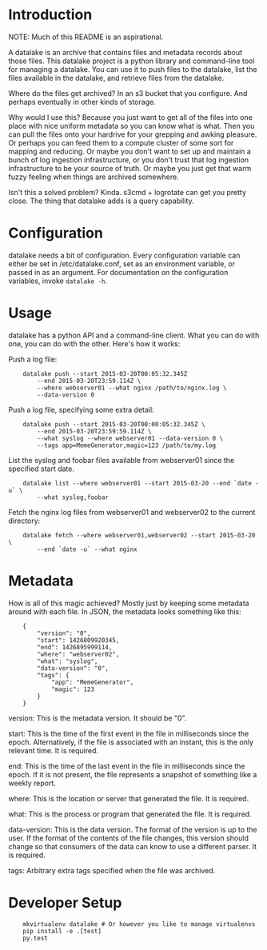 Introduction
============

NOTE: Much of this README is an aspirational.

A datalake is an archive that contains files and metadata records about those
files. This datalake project is a python library and command-line tool for
managing a datalake. You can use it to push files to the datalake, list the
files available in the datalake, and retrieve files from the datalake.

Where do the files get archived? In an s3 bucket that you configure. And
perhaps eventually in other kinds of storage.

Why would I use this? Because you just want to get all of the files into one
place with nice uniform metadata so you can know what is what. Then you can
pull the files onto your hardrive for your grepping and awking pleasure. Or
perhaps you can feed them to a compute cluster of some sort for mapping and
reducing. Or maybe you don't want to set up and maintain a bunch of log
ingestion infrastructure, or you don't trust that log ingestion infrastructure
to be your source of truth. Or maybe you just get that warm fuzzy feeling when
things are archived somewhere.

Isn't this a solved problem? Kinda. s3cmd + logrotate can get you pretty
close. The thing that datalake adds is a query capability.

Configuration
=============

datalake needs a bit of configuration. Every configuration variable can either
be set in /etc/datalake.conf, set as an environment variable, or passed in as
an argument. For documentation on the configuration variables, invoke `datalake
-h`.

Usage
=====

datalake has a python API and a command-line client. What you can do with one,
you can do with the other. Here's how it works:

Push a log file:

        datalake push --start 2015-03-20T00:05:32.345Z
            --end 2015-03-20T23:59.114Z \
            --where webserver01 --what nginx /path/to/nginx.log \
            --data-version 0

Push a log file, specifying some extra detail:

        datalake push --start 2015-03-20T00:00:05:32.345Z \
            --end 2015-03-20T23:59:59.114Z \
            --what syslog --where webserver01 --data-version 0 \
            --tags app=MemeGenerator,magic=123 /path/to/my.log

List the syslog and foobar files available from webserver01 since the specified
start date.

        datalake list --where webserver01 --start 2015-03-20 --end `date -u` \
            --what syslog,foobar

Fetch the nginx log files from webserver01 and webserver02 to the current
directory:

        datalake fetch --where webserver01,webserver02 --start 2015-03-20 \
            --end `date -u` --what nginx

Metadata
========

How is all of this magic achieved? Mostly just by keeping some metadata around
with each file. In JSON, the metadata looks something like this:

        {
            "version": "0",
            "start": 1426809920345,
            "end": 1426895999114,
            "where": "webserver02",
            "what": "syslog",
            "data-version": "0",
            "tags": {
                "app": "MemeGenerator",
                "magic": 123
            }
        }

version: This is the metadata version. It should be "0".

start: This is the time of the first event in the file in milliseconds since
the epoch. Alternatively, if the file is associated with an instant, this is
the only relevant time. It is required.

end: This is the time of the last event in the file in milliseconds since the
epoch. If it is not present, the file represents a snapshot of something like a
weekly report.

where: This is the location or server that generated the file. It is required.

what: This is the process or program that generated the file. It is required.

data-version: This is the data version. The format of the version is up to the
user. If the format of the contents of the file changes, this version should
change so that consumers of the data can know to use a different parser. It is
required.

tags: Arbitrary extra tags specified when the file was archived.

Developer Setup
===============

        mkvirtualenv datalake # Or however you like to manage virtualenvs
        pip install -e .[test]
        py.test

